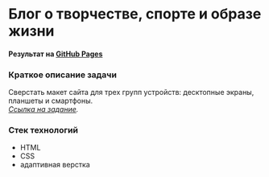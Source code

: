# Блог о творчестве, спорте и образе жизни
#### Результат на [GitHub Pages](https://elenakoch122.github.io/mq-37_diploma-Kochegarova/)  
### Краткое описание задачи
Сверстать макет сайта для трех групп устройств: десктопные экраны, планшеты и смартфоны.  
*[Ссылка на задание](https://github.com/netology-code/mq-diploma).*
### Стек технологий
- HTML
- CSS
- адаптивная верстка
